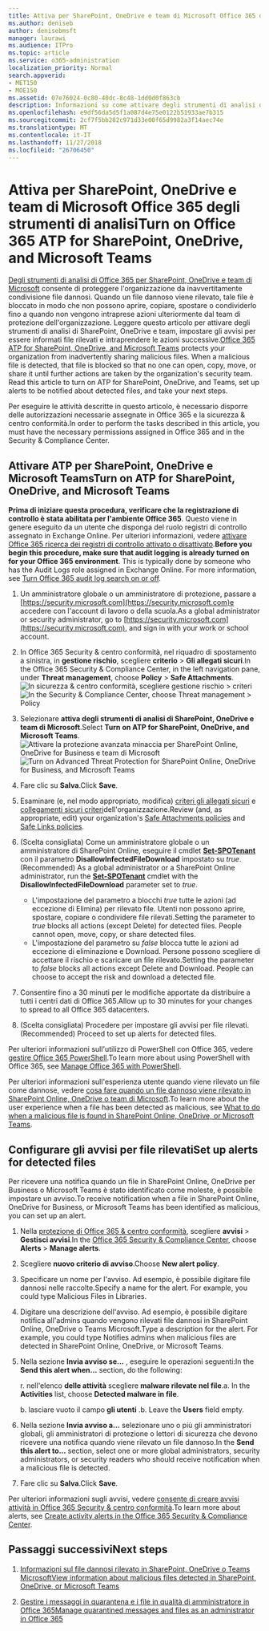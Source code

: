 ```yaml
---
title: Attiva per SharePoint, OneDrive e team di Microsoft Office 365 degli strumenti di analisi
ms.author: deniseb
author: denisebmsft
manager: laurawi
ms.audience: ITPro
ms.topic: article
ms.service: o365-administration
localization_priority: Normal
search.appverid:
- MET150
- MOE150
ms.assetid: 07e76024-0c80-40dc-8c48-1dd0d0f863cb
description: Informazioni su come attivare degli strumenti di analisi di SharePoint, OneDrive e team, nonché su come impostare gli avvisi per file rilevati.
ms.openlocfilehash: e9df56da5d5f1a087d4e75e0122b51933ae7b315
ms.sourcegitcommit: 2cf7f5bb282c971d33e00f65d9982a3f14aec74e
ms.translationtype: MT
ms.contentlocale: it-IT
ms.lasthandoff: 11/27/2018
ms.locfileid: "26706450"
---
```

# <a name="turn-on-office-365-atp-for-sharepoint-onedrive-and-microsoft-teams"></a><span data-ttu-id="9fe22-103">Attiva per SharePoint, OneDrive e team di Microsoft Office 365 degli strumenti di analisi</span><span class="sxs-lookup"><span data-stu-id="9fe22-103">Turn on Office 365 ATP for SharePoint, OneDrive, and Microsoft Teams</span></span>

<span data-ttu-id="9fe22-p101">[Degli strumenti di analisi di Office 365 per SharePoint, OneDrive e team di Microsoft](atp-for-spo-odb-and-teams.md) consente di proteggere l'organizzazione da inavvertitamente condivisione file dannosi. Quando un file dannoso viene rilevato, tale file è bloccato in modo che non possono aprire, copiare, spostare o condividerlo fino a quando non vengono intraprese azioni ulteriormente dal team di protezione dell'organizzazione. Leggere questo articolo per attivare degli strumenti di analisi di SharePoint, OneDrive e team, impostare gli avvisi per essere informati file rilevati e intraprendere le azioni successive.</span><span class="sxs-lookup"><span data-stu-id="9fe22-p101">[Office 365 ATP for SharePoint, OneDrive, and Microsoft Teams](atp-for-spo-odb-and-teams.md) protects your organization from inadvertently sharing malicious files. When a malicious file is detected, that file is blocked so that no one can open, copy, move, or share it until further actions are taken by the organization's security team. Read this article to turn on ATP for SharePoint, OneDrive, and Teams, set up alerts to be notified about detected files, and take your next steps.</span></span> 
  
<span data-ttu-id="9fe22-107">Per eseguire le attività descritte in questo articolo, è necessario disporre delle autorizzazioni necessarie assegnate in Office 365 e la sicurezza &amp; centro conformità.</span><span class="sxs-lookup"><span data-stu-id="9fe22-107">In order to perform the tasks described in this article, you must have the necessary permissions assigned in Office 365 and in the Security &amp; Compliance Center.</span></span>
  
## <a name="turn-on-atp-for-sharepoint-onedrive-and-microsoft-teams"></a><span data-ttu-id="9fe22-108">Attivare ATP per SharePoint, OneDrive e Microsoft Teams</span><span class="sxs-lookup"><span data-stu-id="9fe22-108">Turn on ATP for SharePoint, OneDrive, and Microsoft Teams</span></span>

 <span data-ttu-id="9fe22-p102">**Prima di iniziare questa procedura, verificare che la registrazione di controllo è stata abilitata per l'ambiente Office 365**. Questo viene in genere eseguito da un utente che disponga del ruolo registri di controllo assegnato in Exchange Online. Per ulteriori informazioni, vedere [attivare Office 365 ricerca dei registri di controllo attivato o disattivato](turn-audit-log-search-on-or-off.md).</span><span class="sxs-lookup"><span data-stu-id="9fe22-p102">**Before you begin this procedure, make sure that audit logging is already turned on for your Office 365 environment**. This is typically done by someone who has the Audit Logs role assigned in Exchange Online. For more information, see [Turn Office 365 audit log search on or off](turn-audit-log-search-on-or-off.md).</span></span>
  
1. <span data-ttu-id="9fe22-112">Un amministratore globale o un amministratore di protezione, passare a [https://security.microsoft.com](https://security.microsoft.com)e accedere con l'account di lavoro o della scuola.</span><span class="sxs-lookup"><span data-stu-id="9fe22-112">As a global administrator or security administrator, go to [https://security.microsoft.com](https://security.microsoft.com), and sign in with your work or school account.</span></span>
    
2. <span data-ttu-id="9fe22-113">In Office 365 Security &amp; centro conformità, nel riquadro di spostamento a sinistra, in **gestione rischio**, scegliere **criterio** \> **Gli allegati sicuri**.</span><span class="sxs-lookup"><span data-stu-id="9fe22-113">In the Office 365 Security &amp; Compliance Center, in the left navigation pane, under **Threat management**, choose **Policy** \> **Safe Attachments**.</span></span> <br/><span data-ttu-id="9fe22-114">![In sicurezza &amp; centro conformità, scegliere gestione rischio \> criteri](media/08849c91-f043-4cd1-a55e-d440c86442f2.png)</span><span class="sxs-lookup"><span data-stu-id="9fe22-114">![In the Security &amp; Compliance Center, choose Threat management \> Policy](media/08849c91-f043-4cd1-a55e-d440c86442f2.png)</span></span>
  
3. <span data-ttu-id="9fe22-115">Selezionare **attiva degli strumenti di analisi di SharePoint, OneDrive e team di Microsoft**.</span><span class="sxs-lookup"><span data-stu-id="9fe22-115">Select **Turn on ATP for SharePoint, OneDrive, and Microsoft Teams**.</span></span><br/><span data-ttu-id="9fe22-116">![Attivare la protezione avanzata minaccia per SharePoint Online, OneDrive for Business e team di Microsoft](media/48cfaace-59cc-4e60-bf86-05ff6b99bdbf.png)</span><span class="sxs-lookup"><span data-stu-id="9fe22-116">![Turn on Advanced Threat Protection for SharePoint Online, OneDrive for Business, and Microsoft Teams](media/48cfaace-59cc-4e60-bf86-05ff6b99bdbf.png)</span></span>
  
4. <span data-ttu-id="9fe22-117">Fare clic su **Salva**.</span><span class="sxs-lookup"><span data-stu-id="9fe22-117">Click **Save**.</span></span>
    
5. <span data-ttu-id="9fe22-118">Esaminare (e, nel modo appropriato, modifica) [criteri gli allegati sicuri](set-up-atp-safe-attachments-policies.md) e [collegamenti sicuri criteri](set-up-atp-safe-links-policies.md)dell'organizzazione.</span><span class="sxs-lookup"><span data-stu-id="9fe22-118">Review (and, as appropriate, edit) your organization's [Safe Attachments policies](set-up-atp-safe-attachments-policies.md) and [Safe Links policies](set-up-atp-safe-links-policies.md).</span></span>
    
6. <span data-ttu-id="9fe22-119">(Scelta consigliata) Come un amministratore globale o un amministratore di SharePoint Online, eseguire il cmdlet **[Set-SPOTenant](https://docs.microsoft.com/powershell/module/sharepoint-online/Set-SPOTenant?view=sharepoint-ps)** con il parametro **DisallowInfectedFileDownload** impostato su *true*.</span><span class="sxs-lookup"><span data-stu-id="9fe22-119">(Recommended) As a global administrator or a SharePoint Online administrator, run the **[Set-SPOTenant](https://docs.microsoft.com/powershell/module/sharepoint-online/Set-SPOTenant?view=sharepoint-ps)** cmdlet with the **DisallowInfectedFileDownload** parameter set to  *true*.</span></span> <br/>
      - <span data-ttu-id="9fe22-p103">L'impostazione del parametro a blocchi *true* tutte le azioni (ad eccezione di Elimina) per rilevato file. Utenti non possono aprire, spostare, copiare o condividere file rilevati.</span><span class="sxs-lookup"><span data-stu-id="9fe22-p103">Setting the parameter to *true* blocks all actions (except Delete) for detected files. People cannot open, move, copy, or share detected files.</span></span>
      - <span data-ttu-id="9fe22-p104">L'impostazione del parametro su *false* blocca tutte le azioni ad eccezione di eliminazione e Download. Persone possono scegliere di accettare il rischio e scaricare un file rilevato.</span><span class="sxs-lookup"><span data-stu-id="9fe22-p104">Setting the parameter to *false* blocks all actions except Delete and Download. People can choose to accept the risk and download a detected file.</span></span>  
   
7. <span data-ttu-id="9fe22-124">Consentire fino a 30 minuti per le modifiche apportate da distribuire a tutti i centri dati di Office 365.</span><span class="sxs-lookup"><span data-stu-id="9fe22-124">Allow up to 30 minutes for your changes to spread to all Office 365 datacenters.</span></span>
    
8. <span data-ttu-id="9fe22-125">(Scelta consigliata) Procedere per impostare gli avvisi per file rilevati.</span><span class="sxs-lookup"><span data-stu-id="9fe22-125">(Recommended) Proceed to set up alerts for detected files.</span></span>
    
<span data-ttu-id="9fe22-126">Per ulteriori informazioni sull'utilizzo di PowerShell con Office 365, vedere [gestire Office 365 PowerShell](https://docs.microsoft.com/office365/enterprise/powershell/manage-office-365-with-office-365-powershell).</span><span class="sxs-lookup"><span data-stu-id="9fe22-126">To learn more about using PowerShell with Office 365, see [Manage Office 365 with PowerShell](https://docs.microsoft.com/office365/enterprise/powershell/manage-office-365-with-office-365-powershell).</span></span> 

<span data-ttu-id="9fe22-127">Per ulteriori informazioni sull'esperienza utente quando viene rilevato un file come dannose, vedere [cosa fare quando un file dannoso viene rilevato in SharePoint Online, OneDrive o team di Microsoft](https://support.office.com/article/01e902ad-a903-4e0f-b093-1e1ac0c37ad2).</span><span class="sxs-lookup"><span data-stu-id="9fe22-127">To learn more about the user experience when a file has been detected as malicious, see [What to do when a malicious file is found in SharePoint Online, OneDrive, or Microsoft Teams](https://support.office.com/article/01e902ad-a903-4e0f-b093-1e1ac0c37ad2).</span></span> 
  
## <a name="set-up-alerts-for-detected-files"></a><span data-ttu-id="9fe22-128">Configurare gli avvisi per file rilevati</span><span class="sxs-lookup"><span data-stu-id="9fe22-128">Set up alerts for detected files</span></span>

<span data-ttu-id="9fe22-129">Per ricevere una notifica quando un file in SharePoint Online, OneDrive per Business o Microsoft Teams è stato identificato come moleste, è possibile impostare un avviso.</span><span class="sxs-lookup"><span data-stu-id="9fe22-129">To receive notification when a file in SharePoint Online, OneDrive for Business, or Microsoft Teams has been identified as malicious, you can set up an alert.</span></span>
  
1. <span data-ttu-id="9fe22-130">Nella [protezione di Office 365 &amp; centro conformità](https://security.microsoft.com), scegliere **avvisi** \> **Gestisci avvisi**.</span><span class="sxs-lookup"><span data-stu-id="9fe22-130">In the [Office 365 Security &amp; Compliance Center](https://security.microsoft.com), choose **Alerts** \> **Manage alerts**.</span></span>
    
2. <span data-ttu-id="9fe22-131">Scegliere **nuovo criterio di avviso**.</span><span class="sxs-lookup"><span data-stu-id="9fe22-131">Choose **New alert policy**.</span></span>
    
3. <span data-ttu-id="9fe22-p105">Specificare un nome per l'avviso. Ad esempio, è possibile digitare file dannosi nelle raccolte.</span><span class="sxs-lookup"><span data-stu-id="9fe22-p105">Specify a name for the alert. For example, you could type Malicious Files in Libraries.</span></span>
    
4. <span data-ttu-id="9fe22-p106">Digitare una descrizione dell'avviso. Ad esempio, è possibile digitare notifica all'admins quando vengono rilevati file dannosi in SharePoint Online, OneDrive o Teams Microsoft.</span><span class="sxs-lookup"><span data-stu-id="9fe22-p106">Type a description for the alert. For example, you could type Notifies admins when malicious files are detected in SharePoint Online, OneDrive, or Microsoft Teams.</span></span>
    
5. <span data-ttu-id="9fe22-136">Nella sezione **Invia avviso se...** , eseguire le operazioni seguenti:</span><span class="sxs-lookup"><span data-stu-id="9fe22-136">In the **Send this alert when...** section, do the following:</span></span> 
    
    <span data-ttu-id="9fe22-p107">r. nell'elenco **delle attività** scegliere **malware rilevate nel file**.</span><span class="sxs-lookup"><span data-stu-id="9fe22-p107">a. In the **Activities** list, choose **Detected malware in file**.</span></span>
    
    <span data-ttu-id="9fe22-p108">b. lasciare vuoto il campo **gli utenti** .</span><span class="sxs-lookup"><span data-stu-id="9fe22-p108">b. Leave the **Users** field empty.</span></span> 
    
6. <span data-ttu-id="9fe22-141">Nella sezione **Invia avviso a...** selezionare uno o più gli amministratori globali, gli amministratori di protezione o lettori di sicurezza che devono ricevere una notifica quando viene rilevato un file dannoso.</span><span class="sxs-lookup"><span data-stu-id="9fe22-141">In the **Send this alert to...** section, select one or more global administrators, security administrators, or security readers who should receive notification when a malicious file is detected.</span></span> 
    
7. <span data-ttu-id="9fe22-142">Fare clic su **Salva**.</span><span class="sxs-lookup"><span data-stu-id="9fe22-142">Click **Save**.</span></span>
    
<span data-ttu-id="9fe22-143">Per ulteriori informazioni sugli avvisi, vedere [consente di creare avvisi attività in Office 365 Security &amp; centro conformità](create-activity-alerts.md).</span><span class="sxs-lookup"><span data-stu-id="9fe22-143">To learn more about alerts, see [Create activity alerts in the Office 365 Security &amp; Compliance Center](create-activity-alerts.md).</span></span> 
  
## <a name="next-steps"></a><span data-ttu-id="9fe22-144">Passaggi successivi</span><span class="sxs-lookup"><span data-stu-id="9fe22-144">Next steps</span></span>

1. [<span data-ttu-id="9fe22-145">Informazioni sul file dannosi rilevato in SharePoint, OneDrive o Teams Microsoft</span><span class="sxs-lookup"><span data-stu-id="9fe22-145">View information about malicious files detected in SharePoint, OneDrive, or Microsoft Teams</span></span>](malicious-files-detected-in-spo-odb-or-teams.md)
    
2. [<span data-ttu-id="9fe22-146">Gestire i messaggi in quarantena e i file in qualità di amministratore in Office 365</span><span class="sxs-lookup"><span data-stu-id="9fe22-146">Manage quarantined messages and files as an administrator in Office 365</span></span>](manage-quarantined-messages-and-files.md)
    

  

